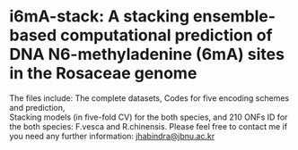 # i6mA-stack: A stacking ensemble-based computational prediction of DNA N6-methyladenine (6mA) sites in the Rosaceae genome
The files include:
The complete datasets,
Codes for  five encoding schemes and prediction,  
 Stacking models (in five-fold CV) for the both species, 
and 210 ONFs ID for the both species: F.vesca and R.chinensis.
Please feel free to contact me if you need any further information: jhabindra@jbnu.ac.kr
